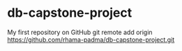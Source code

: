 # db-capstone-project
My first repository on GitHub
git remote add origin https://github.com/rhama-padma/db-capstone-project.git
